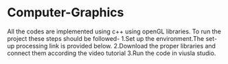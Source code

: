 # Computer-Graphics

All the codes are implemented using c++ using openGL libraries.
To run the project these steps should be followed-
1.Set up the environment.The set-up processing link is provided below.
2.Download the proper libraries and connect them according the video tutorial
3.Run the code in viusla studio.
